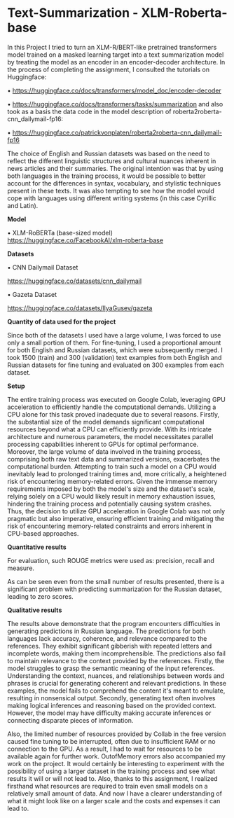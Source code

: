 # Text-Summarization - XLM-Roberta-base

In this Project I tried to turn an XLM-R/BERT-like pretrained transformers model trained on a masked learning target into a text summarization model by treating the model as an encoder in an encoder-decoder architecture.
In the process of completing the assignment, I consulted the tutorials on Huggingface:

•	https://huggingface.co/docs/transformers/model_doc/encoder-decoder

•	https://huggingface.co/docs/transformers/tasks/summarization
and also took as a basis the data code in the model description of roberta2roberta-cnn_dailymail-fp16:

•	https://huggingface.co/patrickvonplaten/roberta2roberta-cnn_dailymail-fp16


The choice of English and Russian datasets was based on the need to reflect the different linguistic structures and cultural nuances inherent in news articles and their summaries. The original intention was that by using both languages in the training process, it would be possible to better account for the differences in syntax, vocabulary, and stylistic techniques present in these texts. It was also tempting to see how the model would cope with languages using different writing systems (in this case Cyrillic and Latin).


**Model**

•	XLM-RoBERTa (base-sized model)
https://huggingface.co/FacebookAI/xlm-roberta-base

**Datasets**

•	CNN Dailymail Dataset

https://huggingface.co/datasets/cnn_dailymail

•	Gazeta Dataset

https://huggingface.co/datasets/IlyaGusev/gazeta

**Quantity of data used for the project**

Since both of the datasets I used have a large volume, I was forced to use only a small portion of them. For fine-tuning, I used a proportional amount for both English and Russian datasets, which were subsequently merged. I took 1500 (train) and 300 (validation) text examples from both English and Russian datasets for fine tuning and evaluated on 300 examples from each dataset.

**Setup**

The entire training process was executed on Google Colab, leveraging GPU acceleration to efficiently handle the computational demands. Utilizing a CPU alone for this task proved inadequate due to several reasons. Firstly, the substantial size of the model demands significant computational resources beyond what a CPU can efficiently provide. With its intricate architecture and numerous parameters, the model necessitates parallel processing capabilities inherent to GPUs for optimal performance.
Moreover, the large volume of data involved in the training process, comprising both raw text data and summarized versions, exacerbates the computational burden. Attempting to train such a model on a CPU would inevitably lead to prolonged training times and, more critically, a heightened risk of encountering memory-related errors. Given the immense memory requirements imposed by both the model's size and the dataset's scale, relying solely on a CPU would likely result in memory exhaustion issues, hindering the training process and potentially causing system crashes.
Thus, the decision to utilize GPU acceleration in Google Colab was not only pragmatic but also imperative, ensuring efficient training and mitigating the risk of encountering memory-related constraints and errors inherent in CPU-based approaches.

**Quantitative results**

For evaluation, such ROUGE metrics were used as: precision, recall and measure.

As can be seen even from the small number of results presented, there is a significant problem with predicting summarization for the Russian dataset, leading to zero scores.

**Qualitative results**

The results above demonstrate that the program encounters difficulties in generating predictions in Russian language. The predictions for both languages lack accuracy, coherence, and relevance compared to the references. They exhibit significant gibberish with repeated letters and incomplete words, making them incomprehensible. The predictions also fail to maintain relevance to the context provided by the references.
Firstly, the model struggles to grasp the semantic meaning of the input references. Understanding the context, nuances, and relationships between words and phrases is crucial for generating coherent and relevant predictions. In these examples, the model fails to comprehend the content it's meant to emulate, resulting in nonsensical output.
Secondly, generating text often involves making logical inferences and reasoning based on the provided context. However, the model may have difficulty making accurate inferences or connecting disparate pieces of information.

Also, the limited number of resources provided by Collab in the free version caused fine tuning to be interrupted, often due to insufficient RAM or no connection to the GPU. As a result, I had to wait for resources to be available again for further work. OutofMemory errors also accompanied my work on the project.
It would certainly be interesting to experiment with the possibility of using a larger dataset in the training process and see what results it will or will not lead to. Also, thanks to this assignment, I realized firsthand what resources are required to train even small models on a relatively small amount of data. And now I have a clearer understanding of what it might look like on a larger scale and the costs and expenses it can lead to.


